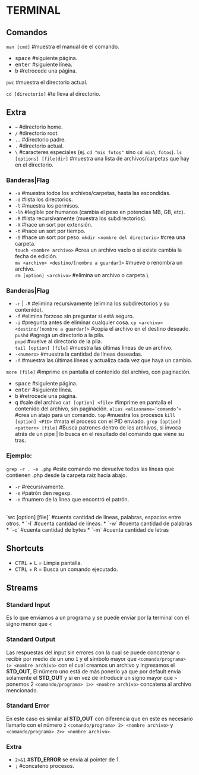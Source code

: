 # TERMINAL

## Comandos

`man [cmd]`  #muestra el manual de el comando.
 * <kbd>space</kbd> #siguiente página.
 * <kbd>enter</kbd> #siguiente línea.
 * <kbd>b</kbd> #retrocede una página.
 
`pwc` #muestra el directorio actual.

`cd [directorio]` #te lleva al directorio.

## Extra
 * `~` #directorio home.
 * `/` #directorio root.
 * `..` #directorio padre.
 * `.` #directorio actual.
 * `\` #caracteres especiales (ej. `cd "mis fotos"` sino `cd mis\ fotos`).
`ls [options] [file|dir]` #muestra una lista de archivos/carpetas que hay en el directorio. 
### Banderas|Flag
 * `-a` #muestra todos los archivos/carpetas, hasta las escondidas.
 * `-d` #lista los directorios.
 * `-l` #muestra los permisos.
 * `-lh` #legible por humanos (cambia el peso en potencias MB, GB, etc).
 * `-R` #lista recursivamente (muestra los subdirectorios).
 * `-X` #hace un sort por extensión.
 * `-t` #hace un sort por tiempo.
 * `-S` #hace un sort por peso.
`mkdir <nombre del directorio>` #crea una carpeta.\
`touch <nombre archivo>` #crea un archivo vacío o si existe cambia la fecha de edición.\
`mv <archivo> <destino/[nombre a guardar]>` #mueve o renombra un archivo.\
`rm [option] <archivo>` #elimina un archivo o carpeta.\
### Banderas|Flag
 * `-r` | `-R` #elimina recursivamente (elimina los subdirectorios y su contenido).
 * `-f` #elimina forzoso sin preguntar si está seguro.
 * `-i` #pregunta antes de eliminar cualquier cosa.
`cp <archivo> <destino/[nombre a guardar]>` #copia el archivo en el destino deseado.\
`pushd` #agrega un directorio a la pila.\
`popd` #vuelve al directorio de la pila.\
`tail [option] [file]` #muestra las últimas líneas de un archivo.
 * `-<numero>` #muestra la cantidad de líneas deseadas.
 * `-f` #muestra las últimas líneas y actualiza cada vez que haya un cambio.

`more [file]` #imprime en pantalla el contenido del archivo, con paginación.
 * <kbd>space</kbd> #siguiente página.
 * <kbd>enter</kbd> #siguiente línea.
 * <kbd>b</kbd> #retrocede una página.
 * <kbd>q</kbd> #sale del archivo
`cat [option] <file>` #imprime en pantalla el contenido del archivo, sin paginación.
`alias <aliasname=’comando’>` #crea un atajo para un comando.
`top` #muestra los procesos
`kill [option] <PID>` #mata el proceso con el PID enviado.
`grep [option] <pattern> [file]` #Busca patrones dentro de los archivos, si invoca atrás de un pipe | lo busca en el resultado del comando que viene su tras.
### Ejemplo: 
`grep -r . -e .php` #este comando me devuelve todos las líneas que contienen .php desde la carpeta raíz hacia abajo.
 * `-r` #recursivamente.
 * `-e` #patrón den regexp.
 * `-n` #numero de la línea que encontró el patrón.
<br>
`wc [option] [file]` #cuenta cantidad de líneas, palabras, espacios entre otros.
 * `-l` #cuenta cantidad de líneas.
 * `-w` #cuenta cantidad de palabras
 * `-c` #cuenta cantidad de bytes
 * `-m` #cuenta cantidad de letras

## Shortcuts
 * <kbd>CTRL</kbd> + <kbd>L</kbd> = Limpia pantalla.
 * <kbd>CTRL</kbd> + <kbd>R</kbd> = Busca un comando ejecutado.
## Streams
### Standard Input
Es lo que enviamos a un programa y se puede enviar por la terminal con el signo menor que `<`
### Standard Output
Las respuestas del input sin errores con la cual se puede concatenar o recibir por medio de un uno `1` y el símbolo mayor que `<comando/programa>  1> <nombre archivo>` con el cual creamos un archivo y ingresamos el <b>STD_OUT</b>, El número uno está de más ponerlo ya que por default envía solamente el <b>STD_OUT</b> y si en vez de introducir un signo mayor que `>` ponemos 2 `<comando/programa> 1>> <nombre archivo>` concatena al archivo mencionado.
### Standard Error
En este caso es similar al <b>STD_OUT</b> con diferencia que en este es necesario llamarlo con el número `2` `<comando/programa> 2> <nombre archivo>` y `<comando/programa> 2>> <nombre archivo>`.
### Extra
 * `2>&1` #<b>STD_ERROR</b> se envía al pointer de 1.
 * `;` #concateno procesos.

